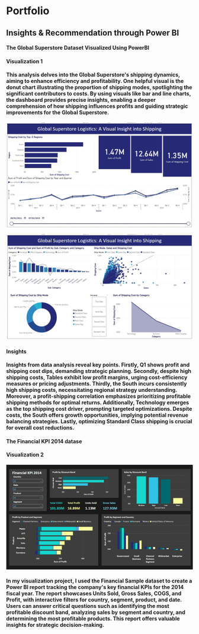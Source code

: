 # Portfolio
## Insights & Recommendation through Power BI

#### The Global Superstore Dataset Visualized Using PowerBI
#### Visualization 1
#### This analysis delves into the Global Superstore's shipping dynamics, aiming to enhance efficiency and profitability. One helpful visual is the donut chart illustrating the proportion of shipping modes, spotlighting the significant contributors to costs. By using visuals like bar and line charts, the dashboard provides precise insights, enabling a deeper comprehension of how shipping influences profits and guiding strategic improvements for the Global Superstore.

![Global Super Store Logistics-Visual Insights into shipping_1](https://github.com/Akhila-PT/Portfolio/blob/main/PowerBI/GSS_Insights%20to%20Shipping_1.jpeg)


![Global Super Store Logistics-Visual Insights into shipping_2](https://github.com/Akhila-PT/Portfolio/blob/main/PowerBI/GSS_Insights%20to%20Shipping_2.jpeg)

#### Insights
#### Insights from data analysis reveal key points. Firstly, Q1 shows profit and shipping cost dips, demanding strategic planning. Secondly, despite high shipping costs, Tables exhibit low profit margins, urging cost-efficiency measures or pricing adjustments. Thirdly, the South incurs consistently high shipping costs, necessitating regional strategy understanding. Moreover, a profit-shipping correlation emphasizes prioritizing profitable shipping methods for optimal returns. Additionally, Technology emerges as the top shipping cost driver, prompting targeted optimizations. Despite costs, the South offers growth opportunities, implying potential revenue balancing strategies. Lastly, optimizing Standard Class shipping is crucial for overall cost reductions.


#### The Financial KPI 2014 datase
#### Visualization 2

![Financial KPI](https://github.com/Akhila-PT/Portfolio/blob/main/PowerBI/Financial_Visualisation.jpeg)

#### In my visualization project, I used the Financial Sample dataset to create a Power BI report tracking the company's key financial KPIs for the 2014 fiscal year. The report showcases Units Sold, Gross Sales, COGS, and Profit, with interactive filters for country, segment, product, and date. Users can answer critical questions such as identifying the most profitable discount band, analyzing sales by segment and country, and determining the most profitable products. This report offers valuable insights for strategic decision-making.

